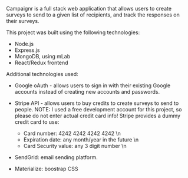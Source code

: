 Campaignr is a full stack web application that allows users to create surveys to send to a given list of recipients, and track the responses on their surveys.


This project was built using the following technologies:
* Node.js
* Express.js
* MongoDB, using mLab
* React/Redux frontend

Additional technologies used:
* Google oAuth - allows users to sign in with their existing Google accounts instead of creating new accounts and passwords.
* Stripe API - allows users to buy credits to create surveys to send to people. NOTE: I used a free development account for this project, so please do not enter actual credit card info! Stripe provides a dummy credit card to use:
  * Card number: 4242 4242 4242 4242 \n
  * Expiration date: any month/year in the future \n
  * Card Security value: any 3 digit number \n

* SendGrid: email sending platform.  
* Materialize: boostrap CSS

